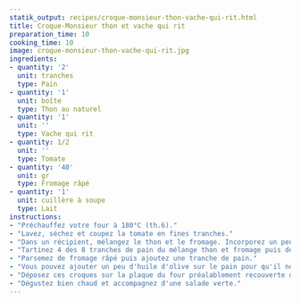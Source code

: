 ```yaml
---
statik_output: recipes/croque-monsieur-thon-vache-qui-rit.html
title: Croque-Monsieur thon et vache qui rit
preparation_time: 10
cooking_time: 10
image: croque-monsieur-thon-vache-qui-rit.jpg
ingredients:
- quantity: '2'
  unit: tranches
  type: Pain
- quantity: '1'
  unit: boîte
  type: Thon au naturel
- quantity: '1'
  unit: ''
  type: Vache qui rit
- quantity: 1/2
  unit: ''
  type: Tomate
- quantity: '40'
  unit: gr
  type: Fromage râpé
- quantity: '1'
  unit: cuillère à soupe
  type: Lait
instructions:
- "Préchauffez votre four à 180°C (th.6)."
- "Lavez, séchez et coupez la tomate en fines tranches."
- "Dans un récipient, mélangez le thon et le fromage. Incorporez un peu de lait si la pâte obtenue est trop compacte."
- "Tartinez 4 des 8 tranches de pain du mélange thon et fromage puis déposez quelquesrondelles de tomates."
- "Parsemez de fromage râpé puis ajoutez une tranche de pain."
- "Vous pouvez ajouter un peu d'huile d'olive sur le pain pour qu'il ne s'assèche pas."
- "Déposez ces croques sur la plaque du four préalablement recouverte d'une feuille d'aluminium et enfournez pour 10 min environ."
- "Dégustez bien chaud et accompagnez d'une salade verte."
---
```

